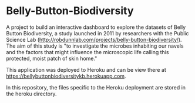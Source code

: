 # Belly-Button-Biodiversity
A project to build an interactive dashboard to explore the datasets of Belly Button Biodiversity, a study launched in 2011 by researchers with the Public Science Lab (http://robdunnlab.com/projects/belly-button-biodiversity/). The aim of this study is "to investigate the microbes inhabiting our navels and the factors that might influence the microscopic life calling this protected, moist patch of skin home."

This application was deployed to Heroku and can be view there at https://bellybuttonbiodiversitykb.herokuapp.com. 

In this repository, the files specific to the Heroku deployment are stored in the heroku directory.
